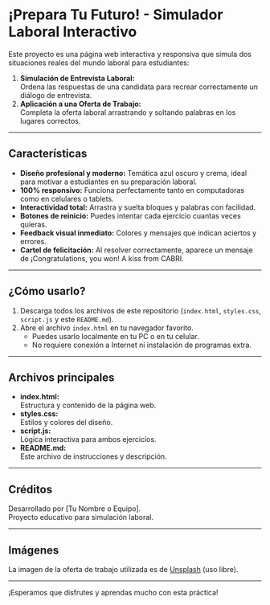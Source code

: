 # ¡Prepara Tu Futuro! - Simulador Laboral Interactivo

Este proyecto es una página web interactiva y responsiva que simula dos situaciones reales del mundo laboral para estudiantes:

1. **Simulación de Entrevista Laboral:**  
   Ordena las respuestas de una candidata para recrear correctamente un diálogo de entrevista.
2. **Aplicación a una Oferta de Trabajo:**  
   Completa la oferta laboral arrastrando y soltando palabras en los lugares correctos.

---

## Características

- **Diseño profesional y moderno:** Temática azul oscuro y crema, ideal para motivar a estudiantes en su preparación laboral.
- **100% responsivo:** Funciona perfectamente tanto en computadoras como en celulares o tablets.
- **Interactividad total:** Arrastra y suelta bloques y palabras con facilidad.
- **Botones de reinicio:** Puedes intentar cada ejercicio cuantas veces quieras.
- **Feedback visual inmediato:** Colores y mensajes que indican aciertos y errores.
- **Cartel de felicitación:** Al resolver correctamente, aparece un mensaje de ¡Congratulations, you won! A kiss from CABRI.

---

## ¿Cómo usarlo?

1. Descarga todos los archivos de este repositorio (`index.html`, `styles.css`, `script.js` y este `README.md`).
2. Abre el archivo `index.html` en tu navegador favorito.
   - Puedes usarlo localmente en tu PC o en tu celular.
   - No requiere conexión a Internet ni instalación de programas extra.

---

## Archivos principales

- **index.html:**  
  Estructura y contenido de la página web.
- **styles.css:**  
  Estilos y colores del diseño.
- **script.js:**  
  Lógica interactiva para ambos ejercicios.
- **README.md:**  
  Este archivo de instrucciones y descripción.

---

## Créditos

Desarrollado por [Tu Nombre o Equipo].  
Proyecto educativo para simulación laboral.

---

## Imágenes

La imagen de la oferta de trabajo utilizada es de [Unsplash](https://unsplash.com/) (uso libre).

---

¡Esperamos que disfrutes y aprendas mucho con esta práctica!
